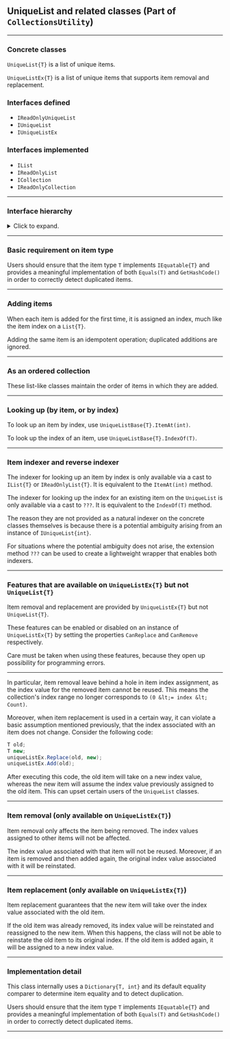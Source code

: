 ﻿## UniqueList and related classes (Part of ```CollectionsUtility```)

---

### Concrete classes

```UniqueList{T}``` is a list of unique items.

```UniqueListEx{T}``` is a list of unique items that supports item removal and replacement.

### Interfaces defined

- ```IReadOnlyUniqueList```
- ```IUniqueList```
- ```IUniqueListEx```

### Interfaces implemented

- ```IList```
- ```IReadOnlyList```
- ```ICollection```
- ```IReadOnlyCollection```

---

### Interface hierarchy

<details>
<summary>Click to expand.</summary>

    - **UniqueList** (concrete)
      - UniqueListBase
      - (implied) IUniqueList, IReadOnlyUniqueList, IList, IReadOnlyList, ICollection, IReadOnlyCollection
    - **UniqueListEx** (concrete)
      - UniqueListBase
      - (properties) CanReplace, CanRemove
      - (mutators) Replace, ReplaceAt, Remove, RemoveAt
      - (implied) IUniqueListEx, IUniqueList, IReadOnlyUniqueList, IList, IReadOnlyList, ICollection, IReadOnlyCollection
    - **ReadOnlyUniqueList** (concrete)
      - (implied) IReadOnlyUniqueList, IReadOnlyList, IReadOnlyCollection
    - **UniqueListBase** (abstract base)
      - (implied) IUniqueList, IReadOnlyUniqueList, IList, IReadOnlyList
    - **IReadOnlyUniqueList** (interface)
      - (properties) Count
      - (methods) IndexOf, ItemAt, Contains, CopyTo(Array)
      - (implied) IReadOnlyList, IReadOnlyCollection
    - **IUniqueList** (interface)
      - (properties) Count
      - (accessors) IndexOf, ItemAt, Contains, CopyTo(Array)
      - (mutators) Add, Insert, Clear
      - (implied) IList, ICollection, IReadOnlyList
      - (explicit properties) IsReadOnly
    - **IUniqueListEx** (interface)
      - (properties) CanReplace, CanRemove
      - (mutators, conditionally supported) Replace, ReplaceAt, Remove, RemoveAt
      - (implied) IUniqueList, IReadOnlyUniqueList, IList, IReadOnlyList, ICollection, IReadOnlyCollection

</details>

---

### Basic requirement on item type 

Users should ensure that the item type ```T``` implements ```IEquatable{T}``` and provides 
a meaningful implementation of both ```Equals(T)``` and ```GetHashCode()``` in order to 
correctly detect duplicated items.

---

### Adding items

When each item is added for the first time, it is assigned an index, much like the item index 
on a ```List{T}```.

Adding the same item is an idempotent operation; duplicated additions are ignored.

---

### As an ordered collection

These list-like classes maintain the order of items in which they are added. 

---

### Looking up (by item, or by index)

To look up an item by index, use ```UniqueListBase{T}.ItemAt(int)```.

To look up the index of an item, use ```UniqueListBase{T}.IndexOf(T)```.

---

### Item indexer and reverse indexer

The indexer for looking up an item by index is only available via a cast to ```IList{T}``` 
or ```IReadOnlyList{T}```. It is equivalent to the ```ItemAt(int)``` method.

The indexer for looking up the index for an existing item on the ```UniqueList``` is only available
via a cast to ```???```. It is equivalent to the ```IndexOf(T)``` method.

The reason they are not provided as a natural indexer on the concrete classes themselves is 
because there is a potential ambiguity arising from an instance of ```IUniqueList{int}```.

For situations where the potential ambiguity does not arise, the extension method ```???``` 
can be used to create a lightweight wrapper that enables both indexers.

---

### Features that are available on ```UniqueListEx{T}``` but not ```UniqueList{T}```

Item removal and replacement are provided by ```UniqueListEx{T}``` but not ```UniqueList{T}```.

These features can be enabled or disabled on an instance of ```UniqueListEx{T}``` by setting 
the properties ```CanReplace``` and ```CanRemove``` respectively.

Care must be taken when using these features, because they open up possibility for programming 
errors. 

---

In particular, item removal leave behind a hole in item index assignment, as the index value
for the removed item cannot be reused. This means the collection's index range no longer corresponds
to ```(0 &lt;= index &lt; Count)```.

Moreover, when item replacement is used in a certain way, it can violate a basic assumption 
mentioned previously, that the index associated with an item does not change. Consider the 
following code:

```C#
T old;
T new;
uniqueListEx.Replace(old, new);
uniqueListEx.Add(old);
```

After executing this code, the old item will take on a new index value, whereas the new item
will assume the index value previously assigned to the old item. This can upset certain 
users of the ```UniqueList``` classes.

---

### Item removal (only available on ```UniqueListEx{T}```)

Item removal only affects the item being removed. The index values assigned to other items 
will not be affected. 

The index value associated with that item will not be reused. Moreover, if an item is removed 
and then added again, the original index value associated with it will be reinstated.

---

### Item replacement (only available on ```UniqueListEx{T}```)

Item replacement guarantees that the new item will take over the index value associated with 
the old item.

If the old item was already removed, its index value will be reinstated and reassigned to 
the new item. When this happens, the class will not be able to reinstate the old item to
its original index. If the old item is added again, it will be assigned to a new index value.

---

### Implementation detail

This class internally uses a ```Dictionary{T, int}``` and its default equality comparer to 
determine item equality and to detect duplication.

Users should ensure that the item type ```T``` implements ```IEquatable{T}``` and provides 
a meaningful implementation of both ```Equals(T)``` and ```GetHashCode()``` in order to 
correctly detect duplicated items.

---
